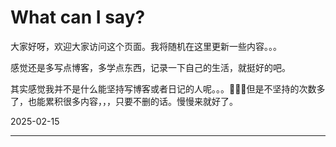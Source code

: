 # What can I say?

大家好呀，欢迎大家访问这个页面。我将随机在这里更新一些内容。。。

感觉还是多写点博客，多学点东西，记录一下自己的生活，就挺好的吧。

其实感觉我并不是什么能坚持写博客或者日记的人呢。。。🤣🤣🤣但是不坚持的次数多了，也能累积很多内容，，，只要不删的话。慢慢来就好了。


2025-02-15  

---